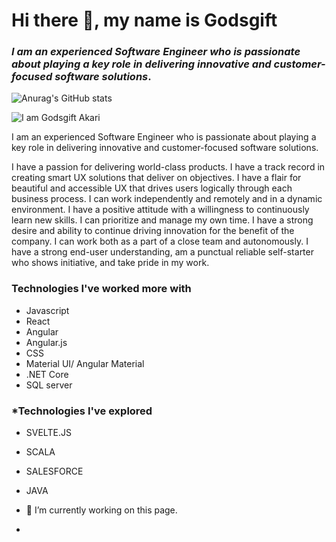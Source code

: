 # Hi there 👋, my name is Godsgift
### *I am an experienced Software Engineer who is passionate about playing a key role in delivering innovative and customer-focused software solutions*.

![Anurag's GitHub stats](https://github-readme-stats.vercel.app/api?username=giftakari&show_icons=true&count_private=true&theme=radical)

![I am Godsgift Akari](https://pbs.twimg.com/profile_banners/278924776/1631864230/1500x500)

I am an experienced Software Engineer who is passionate about playing a key role in delivering innovative and customer-focused software solutions.

I have a passion for delivering world-class products.
I have a track record in creating smart UX solutions that deliver on objectives.
I have a flair for beautiful and accessible UX that drives users logically through each business process.
I can work independently and remotely and in a dynamic environment.
I have a positive attitude with a willingness to continuously learn new skills.
I can prioritize and manage my own time.
I have a strong desire and ability to continue driving innovation for the benefit of the company.
I can work both as a part of a close team and autonomously.
I have a strong end-user understanding, am a punctual reliable self-starter who shows initiative, and take pride in my work.

### Technologies I've worked more with 
- Javascript
- React
- Angular
- Angular.js
- CSS 
- Material UI/ Angular Material
- .NET Core 
- SQL server 


### *Technologies I've explored 
- SVELTE.JS
- SCALA
- SALESFORCE 
- JAVA

- 🔭 I’m currently working on this page. 
- 





